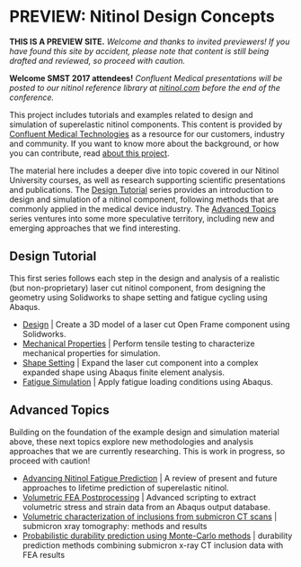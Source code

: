 PREVIEW: Nitinol Design Concepts
================================

**THIS IS A PREVIEW SITE.** _Welcome and thanks to invited previewers! If you have found this site by accident, please note that content is still being drafted and reviewed, so proceed with caution._

**Welcome SMST 2017 attendees!** _Confluent Medical presentations will be posted to our nitinol reference library at [nitinol.com](http://nitinol.com) before the end of the conference._

This project includes tutorials and examples related to design and simulation of superelastic nitinol components. This content is provided by [Confluent Medical Technologies](http://confluentmedical.com) as a resource for our customers, industry and community. If you want to know more about the background, or how you can contribute, read [about this project](about.md).

The material here includes a deeper dive into topic covered in our Nitinol University courses, as well as research supporting scientific presentations and publications. The [Design Tutorial](#design-tutorial) series provides an introduction to design and simulation of a nitinol component, following methods that are commonly applied in the medical device industry. The [Advanced Topics](#advanced-topics) series ventures into some more speculative territory, including new and emerging approaches that we find interesting. 

## Design Tutorial

This first series follows each step in the design and analysis of a realistic (but non-proprietary) laser cut nitinol component, from designing the geometry using Solidworks to shape setting and fatigue cycling using Abaqus.

* [Design](105-open-frame-design) \| Create a 3D model of a laser cut Open Frame component using Solidworks.
* [Mechanical Properties](110-material-characterization) \| Perform tensile testing to characterize mechanical properties for simulation.
* [Shape Setting](115-open-frame-shape-set) \| Expand the laser cut component into a complex expanded shape using Abaqus finite element analysis.
* [Fatigue Simulation](120-open-frame-fatigue) \| Apply fatigue loading conditions using Abaqus.

## Advanced Topics

Building on the foundation of the example design and simulation material above, these next topics explore new methodologies and analysis approaches that we are currently researching. This is work in progress, so proceed with caution!

* [Advancing Nitinol Fatigue Prediction](205-advancing-fatigue-prediction) \| A review of present and future approaches to lifetime prediction of superelastic nitinol.
* [Volumetric FEA Postprocessing](125-volumetric-analysis) \| Advanced scripting to extract volumetric stress and strain data from an Abaqus output database.
* [Volumetric characterization of inclusions from submicron CT scans](210-xct-methods) \| submicron xray tomography: methods and results
* [Probabilistic durability prediction using Monte-Carlo methods](215-monte-carlo) \| durability prediction methods combining submicron x-ray CT inclusion data with FEA results

